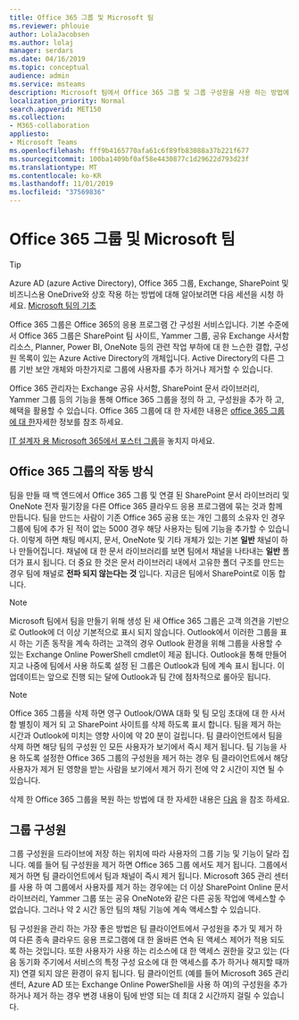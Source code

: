 ```yaml
---
title: Office 365 그룹 및 Microsoft 팀
ms.reviewer: phlouie
author: LolaJacobsen
ms.author: lolaj
manager: serdars
ms.date: 04/16/2019
ms.topic: conceptual
audience: admin
ms.service: msteams
description: Microsoft 팀에서 Office 365 그룹 및 그룹 구성원을 사용 하는 방법에 대해 알아봅니다.
localization_priority: Normal
search.appverid: MET150
ms.collection:
- M365-collaboration
appliesto:
- Microsoft Teams
ms.openlocfilehash: fff9b4165770afa61c6f89fb83088a37b221f677
ms.sourcegitcommit: 100ba1409bf0af58e4430877c1d29622d793d23f
ms.translationtype: MT
ms.contentlocale: ko-KR
ms.lasthandoff: 11/01/2019
ms.locfileid: "37569836"
---
```

<a name="office-365-groups-and-microsoft-teams"></a>Office 365 그룹 및 Microsoft 팀
=====================================

> [!Tip]
> Azure AD (azure Active Directory), Office 365 그룹, Exchange, SharePoint 및 비즈니스용 OneDrive와 상호 작용 하는 방법에 대해 알아보려면 다음 세션을 시청 하세요. [Microsoft 팀의 기초](https://aka.ms/teams-foundations)

Office 365 그룹은 Office 365의 응용 프로그램 간 구성원 서비스입니다. 기본 수준에서 Office 365 그룹은 SharePoint 팀 사이트, Yammer 그룹, 공유 Exchange 사서함 리소스, Planner, Power BI, OneNote 등의 관련 작업 부하에 대 한 느슨한 결합, 구성원 목록이 있는 Azure Active Directory의 개체입니다. Active Directory의 다른 그룹 기반 보안 개체와 마찬가지로 그룹에 사용자를 추가 하거나 제거할 수 있습니다.

Office 365 관리자는 Exchange 공유 사서함, SharePoint 문서 라이브러리, Yammer 그룹 등의 기능을 통해 Office 365 그룹을 정의 하 고, 구성원을 추가 하 고, 혜택을 활용할 수 있습니다. Office 365 그룹에 대 한 자세한 내용은 [office 365 그룹에 대 한](https://support.office.com/article/Learn-about-Office-365-groups-b565caa1-5c40-40ef-9915-60fdb2d97fa2)자세한 정보를 참조 하세요.

[IT 설계자 용 Microsoft 365에서 포스터 그룹](teams-architecture-solutions-posters.md#groups-in-microsoft-365)을 놓치지 마세요.

<a name="how-office-365-groups-work"></a>Office 365 그룹의 작동 방식
--------------------------

팀을 만들 때 백 엔드에서 Office 365 그룹 및 연결 된 SharePoint 문서 라이브러리 및 OneNote 전자 필기장을 다른 Office 365 클라우드 응용 프로그램에 묶는 것과 함께 만듭니다. 팀을 만드는 사람이 기존 Office 365 공용 또는 개인 그룹의 소유자 인 경우 그룹에 팀에 추가 된 적이 없는 5000 경우 해당 사용자는 팀에 기능을 추가할 수 있습니다. 이렇게 하면 채팅 메시지, 문서, OneNote 및 기타 개체가 있는 기본 **일반** 채널이 하나 만들어집니다. 채널에 대 한 문서 라이브러리를 보면 팀에서 채널을 나타내는 **일반** 폴더가 표시 됩니다. 더 중요 한 것은 문서 라이브러리 내에서 고유한 폴더 구조를 만드는 경우 팀에 채널로 **전파 되지 않는다는 것** 입니다. 지금은 팀에서 SharePoint로 이동 합니다.

> [!NOTE]
> Microsoft 팀에서 팀을 만들기 위해 생성 된 새 Office 365 그룹은 고객 의견을 기반으로 Outlook에 더 이상 기본적으로 표시 되지 않습니다. Outlook에서 이러한 그룹을 표시 하는 기존 동작을 계속 하려는 고객의 경우 Outlook 환경을 위해 그룹을 사용할 수 있는 Exchange Online PowerShell cmdlet이 제공 됩니다. Outlook을 통해 만들어지고 나중에 팀에서 사용 하도록 설정 된 그룹은 Outlook과 팀에 계속 표시 됩니다. 이 업데이트는 앞으로 진행 되는 달에 Outlook과 팀 간에 점차적으로 롤아웃 됩니다.

> [!NOTE]
> Office 365 그룹을 삭제 하면 영구 Outlook/OWA 대화 및 팀 모임 초대에 대 한 사서함 별칭이 제거 되 고 SharePoint 사이트를 삭제 하도록 표시 합니다. 팀을 제거 하는 시간과 Outlook에 미치는 영향 사이에 약 20 분이 걸립니다. 팀 클라이언트에서 팀을 삭제 하면 해당 팀의 구성원 인 모든 사용자가 보기에서 즉시 제거 됩니다. 팀 기능을 사용 하도록 설정한 Office 365 그룹의 구성원을 제거 하는 경우 팀 클라이언트에서 해당 사용자가 제거 된 영향을 받는 사람을 보기에서 제거 하기 전에 약 2 시간이 지연 될 수 있습니다.
>
>삭제 한 Office 365 그룹을 복원 하는 방법에 대 한 자세한 내용은 [다음](https://support.office.com/article/Restore-a-deleted-Office-365-Group-b7c66b59-657a-4e1a-8aa0-8163b1f4eb54) 을 참조 하세요.

<a name="group-membership"></a>그룹 구성원
----------------

그룹 구성원을 드라이브에 저장 하는 위치에 따라 사용자의 그룹 기능 및 기능이 달라 집니다. 예를 들어 팀 구성원을 제거 하면 Office 365 그룹 에서도 제거 됩니다. 그룹에서 제거 하면 팀 클라이언트에서 팀과 채널이 즉시 제거 됩니다. Microsoft 365 관리 센터를 사용 하 여 그룹에서 사용자를 제거 하는 경우에는 더 이상 SharePoint Online 문서 라이브러리, Yammer 그룹 또는 공유 OneNote와 같은 다른 공동 작업에 액세스할 수 없습니다. 그러나 약 2 시간 동안 팀의 채팅 기능에 계속 액세스할 수 있습니다.

팀 구성원을 관리 하는 가장 좋은 방법은 팀 클라이언트에서 구성원을 추가 및 제거 하 여 다른 종속 클라우드 응용 프로그램에 대 한 올바른 연속 된 액세스 제어가 적용 되도록 하는 것입니다. 또한 사용자가 사용 하는 리소스에 대 한 액세스 권한을 갖고 있는 (다음 동기화 주기에서 서비스의 특정 구성 요소에 대 한 액세스를 추가 하거나 해지할 때까지) 연결 되지 않은 환경이 유지 됩니다. 팀 클라이언트 (예를 들어 Microsoft 365 관리 센터, Azure AD 또는 Exchange Online PowerShell을 사용 하 여)의 구성원을 추가 하거나 제거 하는 경우 변경 내용이 팀에 반영 되는 데 최대 2 시간까지 걸릴 수 있습니다.
